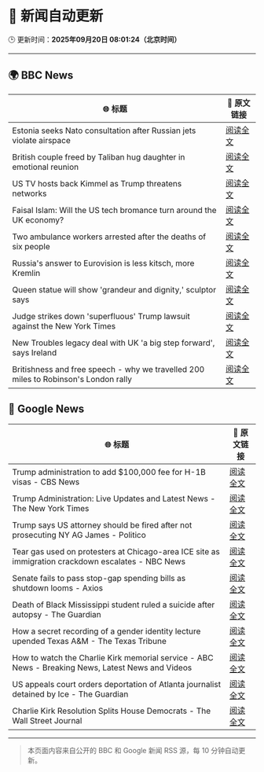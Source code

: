 # 🧠 新闻自动更新

🕒 更新时间：**2025年09月20日 08:01:24（北京时间）**

---

## 🌍 BBC News

| 🌐 标题 | 🔗 原文链接 |
|--------|-------------|
| Estonia seeks Nato consultation after Russian jets violate airspace | [阅读全文](https://www.bbc.com/news/articles/czrp6p5mj3zo?at_medium=RSS&at_campaign=rss) |
| British couple freed by Taliban hug daughter in emotional reunion | [阅读全文](https://www.bbc.com/news/articles/c0q7l8ewj0wo?at_medium=RSS&at_campaign=rss) |
| US TV hosts back Kimmel as Trump threatens networks | [阅读全文](https://www.bbc.com/news/articles/clyxjve3pe2o?at_medium=RSS&at_campaign=rss) |
| Faisal Islam: Will the US tech bromance turn around the UK economy? | [阅读全文](https://www.bbc.com/news/articles/cn4w7wp24llo?at_medium=RSS&at_campaign=rss) |
| Two ambulance workers arrested after the deaths of six people | [阅读全文](https://www.bbc.com/news/articles/cvgvnvnm0vro?at_medium=RSS&at_campaign=rss) |
| Russia's answer to Eurovision is less kitsch, more Kremlin | [阅读全文](https://www.bbc.com/news/articles/cre5vv0x31po?at_medium=RSS&at_campaign=rss) |
| Queen statue will show 'grandeur and dignity,' sculptor says | [阅读全文](https://www.bbc.com/news/articles/cd9yjzd757eo?at_medium=RSS&at_campaign=rss) |
| Judge strikes down 'superfluous' Trump lawsuit against the New York Times | [阅读全文](https://www.bbc.com/news/articles/c62n7025wdgo?at_medium=RSS&at_campaign=rss) |
| New Troubles legacy deal with UK 'a big step forward', says Ireland | [阅读全文](https://www.bbc.com/news/articles/ckged550k76o?at_medium=RSS&at_campaign=rss) |
| Britishness and free speech - why we travelled 200 miles to Robinson's London rally | [阅读全文](https://www.bbc.com/news/articles/c4g9006l6z6o?at_medium=RSS&at_campaign=rss) |

## 📰 Google News

| 🌐 标题 | 🔗 原文链接 |
|--------|-------------|
| Trump administration to add $100,000 fee for H-1B visas - CBS News | [阅读全文](https://news.google.com/rss/articles/CBMibEFVX3lxTE9jejdTSXBlMkdiMnVaeHI0TzJvQjN1VWZXUDhkQnJ2R0dMTElPMFVWcHVyLUoyMXpuaUNnREU0WWpwQUM1TlFlS0ZaVTFnVHBFV0dsTlJYRHZmUXp3dUVBVXUzempNTWsyWjNVQ9IBckFVX3lxTE1QSF9sZkFUN0tteXVxbmhFbHljeFlBUU8tVThsMHotVDJ5OWZWMTNTRE9HSUJDaWw3OTFuS0NuSzB4N2Q2NWdYYnFlZWNLWnVMMEdPR1hOTDd2aXhqRFlwZG5Oa0E1TWM1MG9JcmZ5YlZQQQ?oc=5) |
| Trump Administration: Live Updates and Latest News - The New York Times | [阅读全文](https://news.google.com/rss/articles/CBMiY0FVX3lxTE05c3dlVC1aSktRTjdLNTNnNHQ2QWtmRjhrcjZhR2x5c0JPOHNuLXRQbktFaldTVDJJNzRWYXRPTk95aTk1a2x2NzMxbjRVNjRQa1FxSFpfVnZKS1g4cjVJQlJjVQ?oc=5) |
| Trump says US attorney should be fired after not prosecuting NY AG James - Politico | [阅读全文](https://news.google.com/rss/articles/CBMilAFBVV95cUxOZTRpTy12MV92M0xmaERXMnZXZFVRNmZGV2E5d0dNeG9YN2piWTVTQWIyM3kzYVB0STRxQ1lqbHdvcTZ3Qk5tUzhON2dESl8wU2VFOVQ5MDFUY21DWHdqZnY4eG5UYUNMZ0sydktmc3JscmtubXNzbmFTTWtCbVlZbEZpTFZUeFdsR0gtcElfMDl1b2lY?oc=5) |
| Tear gas used on protesters at Chicago-area ICE site as immigration crackdown escalates - NBC News | [阅读全文](https://news.google.com/rss/articles/CBMioAFBVV95cUxNa0VkNXJuOVg2WWhOZmJkZ0FPS1I3OW15SWRSX1Z1cWVWbjh4XzBQUldwMXRhVUlUVUliM2JvY0FUbkotNjVMeExWemMzbU5DTEpxTm83MjM0WHpDRWR3dzh5VGNXLTB3QUR1RFl5ZFBFeHUzc1ZfekdCU2k1RldtdzBaRTBiWENQeXNrOU9PZFVMTFpIOVhQalFSd2hINGxk0gFWQVVfeXFMUDJfTW9hUnZsUFh3VHdpZGc2Sjd1TmVlUVF0dFozMGFrVnVobk52Vk5NajRMM0xQMnJ1SXdaeUJJSGk1SnVkQ0RYQXF4QkxRQjlVWTJ4b0E?oc=5) |
| Senate fails to pass stop-gap spending bills as shutdown looms - Axios | [阅读全文](https://news.google.com/rss/articles/CBMiigFBVV95cUxQRF9oZVhmY1Z2Y1h3MHZQVnNuSmJoQnIzNVpCb3VWOWJIeEUzR0ZtWWh2Y2E3QktfQXk3X2F3OE9Kd2k5b2IySExaY2xYMjZ0WEJiajk3VmQtUk05SGFaVmZaNERET3BvYkJ4SXhndHVOY1RsT2EwYjdFelFRYThSZDI1WFl0d0d1S2c?oc=5) |
| Death of Black Mississippi student ruled a suicide after autopsy - The Guardian | [阅读全文](https://news.google.com/rss/articles/CBMingFBVV95cUxOcnhOUmo0X1VkMGNzbndLdDY4MjZLa0JKT3A0cmFTTEVLbzZVRVVYbEF3a1k4WUE5WkRST3NQYVlGSV8wdmFObXBlSXVwaUNzMVZxY0ZvZ1EtdkVZd0hzblBZWlpzWHZuQVZhX0dGaGstc0p4RzdmZVN5VXJETk5KVmt6bzJ1Qnh1UllRejQ2aC00TTRYckJiN0gzdHhGQQ?oc=5) |
| How a secret recording of a gender identity lecture upended Texas A&M - The Texas Tribune | [阅读全文](https://news.google.com/rss/articles/CBMikAFBVV95cUxPOEo0RHFtMVhLMkI0aVZPNVVMZXN0S1Y0OXBLWTFHRG1jUGw4MzlYZ3Y3eEJ5YXBFcG1YRTNLaHNQcFZSZlBEZUZaYmlVemR5SmFLMm9McnBVYldweTBCYUhYOGFfVWJqM3RHNW54QXN0aUhwa2EyVFB0VVM2QkV1emtwdU5fenkxRWEtWEJlZnQ?oc=5) |
| How to watch the Charlie Kirk memorial service - ABC News - Breaking News, Latest News and Videos | [阅读全文](https://news.google.com/rss/articles/CBMilAFBVV95cUxNRl9oNXpRZG9wLW1SR2FzMXNKeWRDSzZEbndndmFnTFVJdkQzY2tkblhNcExLN2JaUTV1ZTZTS3dUcnlmcXE0OEtLbG9RR3JPNXJJcGpJdDZHWHYxU1RhTjJORFFVYUJ2MjhuLWpWeUpYb1RaUmNySkdrWnVKSFRPRXV1enVVbmVaTnRmcFRTZ2JEWkt00gGaAUFVX3lxTE8zaGxDWWRvM2prOWliMlotckgyaF9fdmY3UmNTVDQyZ0hRNVF1Y25zMUFuT2ZVb1ZZaXA3bTdBQ3pmcTBnX3BiT1d1bzNINUJVSm15cEdMR241T0tncFhfdlFGVnJVT2R4ZDJibXdzc0dJV0xUWHd5ZUtTc3owaUNSWTFUNktUZ2d6RFVzMDM2cjFjNDBHMGFydHc?oc=5) |
| US appeals court orders deportation of Atlanta journalist detained by Ice - The Guardian | [阅读全文](https://news.google.com/rss/articles/CBMilwFBVV95cUxOX09hV19VVFhQMDNyTVNHWklLenFuSWJXb3FUejk5Q2ZRRFVqTzhBX09iQzZCVEVGWTJGLW9LQ1g0eWV0TnRCUXVOeXZlRkJXelJiT25DNGlfWTNtak0wazdCYVAzNXUxamZJRkt2M2JJUEhhaDRwMXdWaTFrdjVBejZKeGU1eTRoTWlIdUppaDNVdnRhcFI4?oc=5) |
| Charlie Kirk Resolution Splits House Democrats - The Wall Street Journal | [阅读全文](https://news.google.com/rss/articles/CBMifEFVX3lxTE5ObmkwMExiS09WZWdSUjZwalotc3RSLVRURHZqOGFtRXlEYkExaU1KT21ZTzU1MnpyNTBUc0tnaWl0bVVvR3U4eE8xclNhNWwxdDh5MXlocXV3NnZzdTdDQXhmMWVLdW5NMTU4SEZGdXl5dGdVall0aXgtYUM?oc=5) |

---
> 本页面内容来自公开的 BBC 和 Google 新闻 RSS 源，每 10 分钟自动更新。